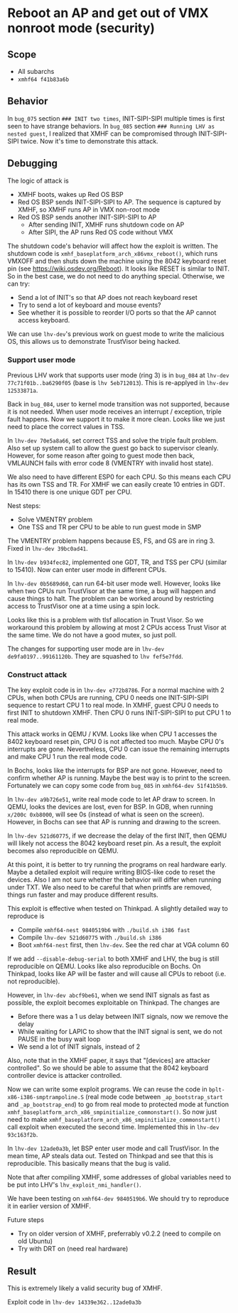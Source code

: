 # Reboot an AP and get out of VMX nonroot mode (security)

## Scope
* All subarchs
* `xmhf64 f41b83a6b`

## Behavior

In `bug_075` section `### INIT two times`, INIT-SIPI-SIPI multiple times is
first seen to have strange behaviors. In `bug_085` section
`### Running LHV as nested guest`, I realized that XMHF can be compromised
through INIT-SIPI-SIPI twice. Now it's time to demonstrate this attack.

## Debugging

The logic of attack is
* XMHF boots, wakes up Red OS BSP
* Red OS BSP sends INIT-SIPI-SIPI to AP. The sequence is captured by XMHF, so
  XMHF runs AP in VMX non-root mode
* Red OS BSP sends another INIT-SIPI-SIPI to AP
	* After sending INIT, XMHF runs shutdown code on AP
	* After SIPI, the AP runs Red OS code without VMX

The shutdown code's behavior will affect how the exploit is written. The
shutdown code is `xmhf_baseplatform_arch_x86vmx_reboot()`, which runs VMXOFF
and then shuts down the machine using the 8042 keyboard reset pin (see
<https://wiki.osdev.org/Reboot>). It looks like RESET is similar to INIT. So
in the best case, we do not need to do anything special. Otherwise, we can try:
* Send a lot of INIT's so that AP does not reach keyboard reset
* Try to send a lot of keyboard and mouse events?
* See whether it is possible to reorder I/O ports so that the AP cannot access
  keyboard.

We can use `lhv-dev`'s previous work on guest mode to write the malicious OS,
this allows us to demonstrate TrustVisor being hacked.

### Support user mode

Previous LHV work that supports user mode (ring 3) is in `bug_084` at
`lhv-dev 77c71f01b..ba6290f05` (base is `lhv 5eb712013`). This is re-applyed
in `lhv-dev 12533871a`.

Back in `bug_084`, user to kernel mode transition was not supported, because it
is not needed. When user mode receives an interrupt / exception, triple fault
happens. Now we support it to make it more clean. Looks like we just need to
place the correct values in TSS.

In `lhv-dev 70e5a8a66`, set correct TSS and solve the triple fault problem.
Also set up system call to allow the guest go back to supervisor cleanly.
However, for some reason after going to guest mode then back, VMLAUNCH fails
with error code 8 (VMENTRY with invalid host state).

We also need to have different ESP0 for each CPU. So this means each CPU has
its own TSS and TR. For XMHF we can easily create 10 entries in GDT. In 15410
there is one unique GDT per CPU.

Nest steps:
* Solve VMENTRY problem
* One TSS and TR per CPU to be able to run guest mode in SMP

The VMENTRY problem happens because ES, FS, and GS are in ring 3. Fixed in
`lhv-dev 39bc0ad41`.

In `lhv-dev b934fec82`, implemented one GDT, TR, and TSS per CPU (similar to
15410). Now can enter user mode in different CPUs.

In `lhv-dev 0b5689d60`, can run 64-bit user mode well. However, looks like when
two CPUs run TrustVisor at the same time, a bug will happen and cause things to
halt. The problem can be worked around by restricting access to TrustVisor one
at a time using a spin lock.

Looks like this is a problem with tlsf allocation in Trust Visor. So we
workaround this problem by allowing at most 2 CPUs access Trust Visor at the
same time. We do not have a good mutex, so just poll.

The changes for supporting user mode are in `lhv-dev de9fa0197..99161120b`.
They are squashed to `lhv fef5e7fdd`.

### Construct attack

The key exploit code is in `lhv-dev e772b8786`. For a normal machine with 2
CPUs, when both CPUs are running, CPU 0 needs one INIT-SIPI-SIPI sequence to
restart CPU 1 to real mode. In XMHF, guest CPU 0 needs to first INIT to
shutdown XMHF. Then CPU 0 runs INIT-SIPI-SIPI to put CPU 1 to real mode.

This attack works in QEMU / KVM. Looks like when CPU 1 accesses the 8402
keyboard reset pin, CPU 0 is not affected too much. Maybe CPU 0's interrupts
are gone. Nevertheless, CPU 0 can issue the remaining interrupts and make CPU 1
run the real mode code.

In Bochs, looks like the interrupts for BSP are not gone. However, need to
confirm whether AP is running. Maybe the best way is to print to the screen.
Fortunately we can copy some code from `bug_085` in `xmhf64-dev 51f41b5b9`.

In `lhv-dev a9b726e51`, write real mode code to let AP draw to screen. In QEMU,
looks the devices are lost, even for BSP. In GDB, when running
`x/200c 0xb8000`, will see 0s (instead of what is seen on the screen).
However, in Bochs can see that AP is running and drawing to the screen.

In `lhv-dev 521d60775`, if we decrease the delay of the first INIT, then QEMU
will likely not access the 8042 keyboard reset pin. As a result, the exploit
becomes also reproducible on QEMU.

At this point, it is better to try running the programs on real hardware early.
Maybe a detailed exploit will require writing BIOS-like code to reset the
devices. Also I am not sure whether the behavior will differ when running under
TXT. We also need to be careful that when printfs are removed, things run
faster and may produce different results.

This exploit is effective when tested on Thinkpad. A slightly detailed way to
reproduce is
* Compile `xmhf64-nest 9840519b6` with `./build.sh i386 fast`
* Compile `lhv-dev 521d60775` with `./build.sh i386`
* Boot `xmhf64-nest` first, then `lhv-dev`. See the red char at VGA column 60

If we add `--disable-debug-serial` to both XMHF and LHV, the bug is still
reproducible on QEMU. Looks like also reproducible on Bochs. On Thinkpad, looks
like AP will be faster and will cause all CPUs to reboot (i.e. not
reproducible).

However, in `lhv-dev abcf9be61`, when we send INIT signals as fast as possible,
the exploit becomes exploitable on Thinkpad. The changes are
* Before there was a 1 us delay between INIT signals, now we remove the delay
* While waiting for LAPIC to show that the INIT signal is sent, we do not
  PAUSE in the busy wait loop
* We send a lot of INIT signals, instead of 2

Also, note that in the XMHF paper, it says that "\[devices\] are attacker
controlled". So we should be able to assume that the 8042 keyboard controller
device is attacker controlled.

Now we can write some exploit programs. We can reuse the code in
`bplt-x86-i386-smptrampoline.S` (real mode code between `_ap_bootstrap_start`
and `_ap_bootstrap_end`) to go from real mode to protected mode at function
`xmhf_baseplatform_arch_x86_smpinitialize_commonstart()`. So now just need to
make `xmhf_baseplatform_arch_x86_smpinitialize_commonstart()` call exploit when
executed the second time. Implemented this in `lhv-dev 93c163f2b`.

In `lhv-dev 12ade0a3b`, let BSP enter user mode and call TrustVisor. In the
mean time, AP steals data out. Tested on Thinkpad and see that this is
reproducible. This basically means that the bug is valid.

Note that after compiling XMHF, some addresses of global variables need to be
put into LHV's `lhv_exploit_nmi_handler()`.

We have been testing on `xmhf64-dev 9840519b6`. We should try to reproduce it
in earlier version of XMHF.

Future steps
* Try on older version of XMHF, preferrably v0.2.2 (need to compile on old
  Ubuntu)
* Try with DRT on (need real hardware)

## Result

This is extremely likely a valid security bug of XMHF.

Exploit code in `lhv-dev 14339e362..12ade0a3b`

